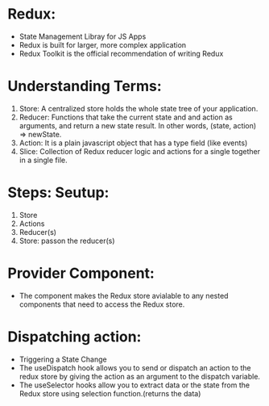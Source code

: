 # Redux:
- State Management Libray for JS Apps
- Redux is built for larger, more complex application
- Redux Toolkit is the official recommendation of writing Redux

# Understanding Terms:
1. Store: A centralized store holds the whole state tree of your application.
2. Reducer: Functions that take the current state and and action as arguments, and return a new state result. In other words, (state, action) => newState.
3. Action: It is a plain javascript object that has a type field (like events)
4. Slice: Collection of Redux reducer logic and actions for a single together in a single file.

# Steps: Seutup:
1. Store
2. Actions
3. Reducer(s)
4. Store: passon the reducer(s)

# Provider Component:
- The <Provide> component makes the Redux store avialable to any nested components that need to access the Redux store.

# Dispatching action:
- Triggering a State Change
- The useDispatch hook allows you to send or dispatch an action to the redux store by giving the action as an argument to the dispatch variable.
- The useSelector hooks allow you to extract data or the state from the Redux store using selection function.(returns the data)

